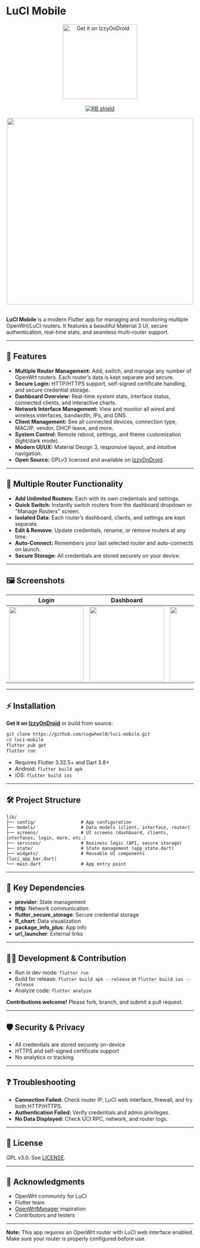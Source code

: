 # LuCI Mobile

<div align="center">
  <a href="https://apt.izzysoft.de/fdroid/index/apk/com.cogwheel.LuCIMobile">
    <img src="https://gitlab.com/IzzyOnDroid/repo/-/raw/master/assets/IzzyOnDroid.png" alt="Get it on IzzyOnDroid" width="200"/>
  </a>
  <br><br>
  <a href="https://shields.rbtlog.dev/com.cogwheel.LuCIMobile">
    <img src="https://shields.rbtlog.dev/simple/com.cogwheel.LuCIMobile" alt="RB shield"/>
  </a>
  <br><br>
  <img src="fastlane/metadata/android/en-US/images/phoneScreenshots/dashboard-screen.png" width="500"/>
</div>

<br>

**LuCI Mobile** is a modern Flutter app for managing and monitoring multiple OpenWrt/LuCI routers. It features a beautiful Material 3 UI, secure authentication, real-time stats, and seamless multi-router support.

---

## 🚀 Features

- **Multiple Router Management:** Add, switch, and manage any number of OpenWrt routers. Each router’s data is kept separate and secure.
- **Secure Login:** HTTP/HTTPS support, self-signed certificate handling, and secure credential storage.
- **Dashboard Overview:** Real-time system stats, interface status, connected clients, and interactive charts.
- **Network Interface Management:** View and monitor all wired and wireless interfaces, bandwidth, IPs, and DNS.
- **Client Management:** See all connected devices, connection type, MAC/IP, vendor, DHCP lease, and more.
- **System Control:** Remote reboot, settings, and theme customization (light/dark mode).
- **Modern UI/UX:** Material Design 3, responsive layout, and intuitive navigation.
- **Open Source:** GPLv3 licensed and available on [IzzyOnDroid](https://apt.izzysoft.de/fdroid/index/apk/com.cogwheel.LuCIMobile).

---

## 📱 Multiple Router Functionality

- **Add Unlimited Routers:** Each with its own credentials and settings.
- **Quick Switch:** Instantly switch routers from the dashboard dropdown or "Manage Routers" screen.
- **Isolated Data:** Each router’s dashboard, clients, and settings are kept separate.
- **Edit & Remove:** Update credentials, rename, or remove routers at any time.
- **Auto-Connect:** Remembers your last selected router and auto-connects on launch.
- **Secure Storage:** All credentials are stored securely on your device.

---

## 🖼️ Screenshots

| Login | Dashboard | Clients | Interfaces |
|-------|-----------|---------|------------|
| <img src="fastlane/metadata/android/en-US/images/phoneScreenshots/login-screen.png" width="200"/> | <img src="fastlane/metadata/android/en-US/images/phoneScreenshots/dashboard-screen.png" width="200"/> | <img src="fastlane/metadata/android/en-US/images/phoneScreenshots/clients-screen.png" width="200"/> | <img src="fastlane/metadata/android/en-US/images/phoneScreenshots/interfaces-screen-wired.png" width="200"/> |

---

## ⚡ Installation

**Get it on [IzzyOnDroid](https://apt.izzysoft.de/fdroid/index/apk/com.cogwheel.LuCIMobile)** or build from source:

```bash
git clone https://github.com/cogwheel0/luci-mobile.git
cd luci-mobile
flutter pub get
flutter run
```

- Requires Flutter 3.32.5+ and Dart 3.8+
- Android: `flutter build apk`  
- iOS: `flutter build ios`

---

## 🛠️ Project Structure

```
lib/
├── config/                 # App configuration
├── models/                 # Data models (client, interface, router)
├── screens/                # UI screens (dashboard, clients, interfaces, login, more, etc.)
├── services/               # Business logic (API, secure storage)
├── state/                  # State management (app_state.dart)
├── widgets/                # Reusable UI components (luci_app_bar.dart)
└── main.dart               # App entry point
```

---

## 🔑 Key Dependencies
- **provider**: State management
- **http**: Network communication
- **flutter_secure_storage**: Secure credential storage
- **fl_chart**: Data visualization
- **package_info_plus**: App info
- **url_launcher**: External links

---

## 🧑‍💻 Development & Contribution

- Run in dev mode: `flutter run`
- Build for release: `flutter build apk --release` or `flutter build ios --release`
- Analyze code: `flutter analyze`

**Contributions welcome!** Please fork, branch, and submit a pull request.

---

## 🛡️ Security & Privacy
- All credentials are stored securely on-device
- HTTPS and self-signed certificate support
- No analytics or tracking

---

## ❓ Troubleshooting

- **Connection Failed:** Check router IP, LuCI web interface, firewall, and try both HTTP/HTTPS.
- **Authentication Failed:** Verify credentials and admin privileges.
- **No Data Displayed:** Check UCI RPC, network, and router logs.

---

## 📄 License

GPL v3.0. See [LICENSE](LICENSE).

---

## 🙏 Acknowledgments
- OpenWrt community for LuCI
- Flutter team
- [OpenWrtManager](https://github.com/hagaygo/OpenWrtManager) inspiration
- Contributors and testers

---

**Note:** This app requires an OpenWrt router with LuCI web interface enabled. Make sure your router is properly configured before use.
